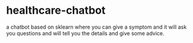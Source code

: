 # healthcare-chatbot
a chatbot based on sklearn where you can give a symptom and it will ask you questions and will tell you the details and give some advice.
 